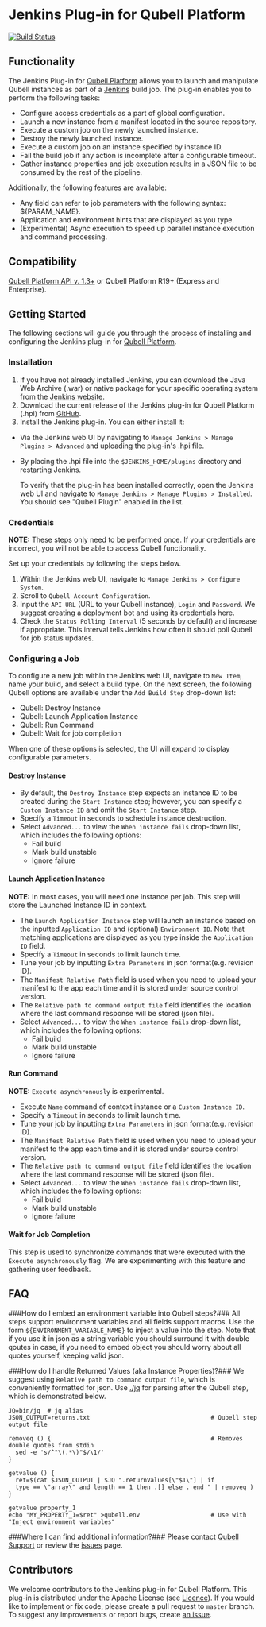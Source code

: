 Jenkins Plug-in for Qubell Platform
===================================

[![Build Status](https://travis-ci.org/qubell/contrib-jenkins-qubell-plugin.png?branch=master)](https://travis-ci.org/qubell/contrib-jenkins-qubell-plugin)

Functionality
-------------

The Jenkins Plug-in for [Qubell Platform](http://qubell.com) allows you to launch and manipulate Qubell instances as part of a [Jenkins](http://jenkins-ci.org/) build job.
The plug-in enables you to perform the following tasks:

* Configure access credentials as a part of global configuration.
* Launch a new instance from a manifest located in the source repository.
* Execute a custom job on the newly launched instance.
* Destroy the newly launched instance.
* Execute a custom job on an instance specified by instance ID.
* Fail the build job if any action is incomplete after a configurable timeout.
* Gather instance properties and job execution results in a JSON file to be consumed by the rest of the pipeline.

Additionally, the following features are available: 

* Any field can refer to job parameters with the following syntax: ${PARAM_NAME}.
* Application and environment hints that are displayed as you type.
* (Experimental) Async execution to speed up parallel instance execution and command processing.

Compatibility
-------------

[Qubell Platform API v. 1.3+](http://docs.qubell.com/api/contents.html) or Qubell Platform R19+ (Express and Enterprise).

Getting Started
---------------

The following sections will guide you through the process of installing and configuring the Jenkins plug-in
for [Qubell Platform](http://qubell.com).

### Installation ###

1. If you have not already installed Jenkins, you can download the Java Web Archive (.war) or native package
for your specific operating system from the [Jenkins website](http://jenkins-ci.org/).
2. Download the current release of the Jenkins plug-in for Qubell Platform (.hpi) from [GitHub](https://github.com/qubell/contrib-jenkins-qubell-plugin/releases).
3. Install the Jenkins plug-in. You can either install it:
  * Via the Jenkins web UI by navigating to `Manage Jenkins > Manage Plugins > Advanced` and uploading the plug-in's .hpi file.
  * By placing the .hpi file into the `$JENKINS_HOME/plugins` directory and restarting Jenkins.

    To verify that the plug-in has been installed correctly, open the Jenkins web UI and navigate to `Manage Jenkins > Manage Plugins > Installed`.
You should see "Qubell Plugin" enabled in the list.

### Credentials ###

**NOTE:** These steps only need to be performed once. If your credentials are incorrect, you will not be able to access Qubell functionality.

Set up your credentials by following the steps below.

1. Within the Jenkins web UI, navigate to `Manage Jenkins > Configure System`.
2. Scroll to `Qubell Account Configuration`.
3. Input the `API URL` (URL to your Qubell instance), `Login` and `Password`. We suggest creating a deployment bot and using its credentials here.
4. Check the `Status Polling Interval` (5 seconds by default) and increase if appropriate. This interval tells Jenkins how often it should poll
Qubell for job status updates.
  
### Configuring a Job ###

To configure a new job within the Jenkins web UI, navigate to `New Item`, name your build, and select a build type. On the next screen, the following Qubell options are 
available under the `Add Build Step` drop-down list:
  
  * Qubell: Destroy Instance
  * Qubell: Launch Application Instance
  * Qubell: Run Command
  * Qubell: Wait for job completion
  
When one of these options is selected, the UI will expand to display configurable parameters.

#### Destroy Instance ####

  * By default, the `Destroy Instance` step expects an instance ID to be created during the `Start Instance` step; however, you can specify a `Custom Instance ID` 
and omit the `Start Instance` step.
  * Specify a `Timeout` in seconds to schedule instance destruction.
  * Select `Advanced...` to view the `When instance fails` drop-down list, which includes the following options:
    * Fail build
    * Mark build unstable
    * Ignore failure

#### Launch Application Instance ####

**NOTE:** In most cases, you will need one instance per job. This step will store the Launched Instance ID in context.

  * The `Launch Application Instance` step will launch an instance based on the inputted `Application ID` and (optional) `Environment ID`. Note that matching applications 
  are displayed as you type inside the `Application ID` field.
  * Specify a `Timeout` in seconds to limit launch time.
  * Tune your job by inputting `Extra Parameters` in json format(e.g. revision ID).
  * The `Manifest Relative Path` field is used when you need to upload your manifest to the app each time and it is stored under source control version.
  * The `Relative path to command output file` field identifies the location where the last command response will be stored (json file).
  * Select `Advanced...` to view the `When instance fails` drop-down list, which includes the following options:
    * Fail build
    * Mark build unstable
    * Ignore failure

#### Run Command ####

**NOTE:** `Execute asynchronously` is experimental. 

  * Execute `Name` command of context instance or a `Custom Instance ID`.
  * Specify a `Timeout` in seconds to limit launch time.
  * Tune your job by inputting `Extra Parameters` in json format(e.g. revision ID).
  * The `Manifest Relative Path` field is used when you need to upload your manifest to the app each time and it is stored under source control version.
  * The `Relative path to command output file` field identifies the location where the last command response will be stored (json file).
  * Select `Advanced...` to view the `When instance fails` drop-down list, which includes the following options:
    * Fail build
    * Mark build unstable
    * Ignore failure

#### Wait for Job Completion ####

This step is used to synchronize commands that were executed with the `Execute asynchronously` flag. We are experimenting with this feature and gathering user feedback.

FAQ
---

###How do I embed an environment variable into Qubell steps?###
All steps support environment variables and all fields support macros. Use the form `${ENVIRONMENT_VARIABLE_NAME}` to inject a value into the step. 
Note that if you use it in json as a string variable you should surround it with double qoutes in case, if you need to embed object you should worry about 
all quotes yourself, keeping valid json.

###How do I handle Returned Values (aka Instance Properties)?###
We suggest using `Relative path to command output file`, which is conveniently formatted for json. Use [./jq](http://stedolan.github.io/jq/) for parsing after 
the Qubell step, which is demonstrated below. 


    JQ=bin/jq  # jq alias
    JSON_OUTPUT=returns.txt                                  # Qubell step output file
    
    removeq () {                                             # Removes double quotes from stdin
      sed -e 's/^"\(.*\)"$/\1/'
    }

    getvalue () {
      ret=$(cat $JSON_OUTPUT | $JQ ".returnValues[\"$1\"] | if 
      type == \"array\" and length == 1 then .[] else . end " | removeq )
    }

    getvalue property_1
    echo "MY_PROPERTY_1=$ret" >qubell.env                    # Use with "Inject environment variables"


###Where I can find additional information?###
Please contact [Qubell Support](https://qubell.zendesk.com/hc/en-us) or review the [issues](https://github.com/qubell/contrib-jenkins-qubell-plugin/issues) page.

Contributors
------------

We welcome contributors to the Jenkins plug-in for Qubell Platform. This plug-in is distributed under the Apache License (see [Licence](LICENSE)). If you would 
like to implement or fix code, please create a pull request to `master` branch. To suggest any improvements or report bugs, create [an issue](https://github.com/qubell/contrib-jenkins-qubell-plugin/issues/new).
